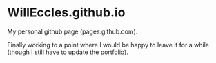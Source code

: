 # WillEccles.github.io
My personal github page (pages.github.com).

Finally working to a point where I would be happy to leave it for a while (though I still have to update the portfolio).